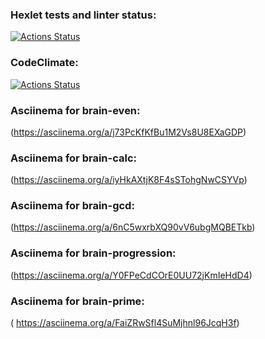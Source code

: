 ### Hexlet tests and linter status:
[![Actions Status](https://github.com/byruleyolo/python-project-49/workflows/hexlet-check/badge.svg)](https://github.com/byruleyolo/python-project-49/actions)
### CodeClimate:
[![Actions Status](https://codeclimate.com/github/byruleyolo/python-project-49/maintainability)](https://api.codeclimate.com/v1/badges/3d2f4a9264964d196601/maintainability)
### Asciinema for brain-even:
(https://asciinema.org/a/j73PcKfKfBu1M2Vs8U8EXaGDP)
### Asciinema for brain-calc:
(https://asciinema.org/a/iyHkAXtjK8F4sSTohgNwCSYVp)
### Asciinema for brain-gcd:
(https://asciinema.org/a/6nC5wxrbXQ90vV6ubgMQBETkb)
### Asciinema for brain-progression:
(https://asciinema.org/a/Y0FPeCdCOrE0UU72jKmIeHdD4)
### Asciinema for brain-prime:
( https://asciinema.org/a/FaiZRwSfl4SuMjhnl96JcqH3f)

